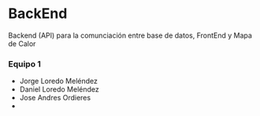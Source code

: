 # BackEnd

Backend (API) para la comunciación entre base de datos, FrontEnd y Mapa de Calor

### Equipo 1

- Jorge Loredo Meléndez
- Daniel Loredo Meléndez
- Jose Andres Ordieres
- 
